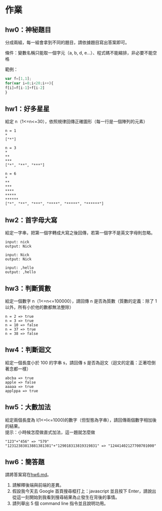 # 作業

## hw0：神秘題目
分成兩組，每一組會拿到不同的題目，請依據題目寫出答案即可。

條件：變數名稱只能取一個字元（a, b, d, e...）、程式碼不能縮排，非必要不能空格

範例：

``` js
var f=[1,1];
for(var i=0;i<20;i++){
f[i]=f[i-1]+f[i-2]
}
```

## hw1：好多星星  
給定 n（1<=n<=30），依照規律回傳正確圖形（每一行是一個陣列的元素）

```
n = 1
*
["*"]

n = 3
*
**
***
["*", "**", "***"]

n = 6
*
**
***
****
*****
******
["*", "**", "***", "****", "*****", "******"]
```

## hw2：首字母大寫
給定一字串，把第一個字轉成大寫之後回傳，若第一個字不是英文字母則忽略。

```
input: nick
output: Nick

input: Nick
output: Nick

input: ,hello
output: ,hello
```

## hw3：判斷質數
給定一個數字 n（1<=n<=100000），請回傳 n 是否為質數（質數的定義：除了 1 以外，所有小於他的數都無法整除）

```
n = 2 => true
n = 3 => true
n = 10 => false
n = 37 => true
n = 38 => false
```

## hw4：判斷迴文
給定一個長度小於 100 的字串 s，請回傳 s 是否為迴文（迴文的定義：正著唸倒著念都一樣）

```
abcba => true
apple => false
aaaaa => true
applppa => true
```

## hw5：大數加法
給定兩個長度為 l(1<=l<=1000)的數字（但型態為字串），請回傳兩個數字相加後的結果。  
提示：小時候怎麼做直式加法，這一題就怎麼做

```
"123"+"456" => "579"
"12312383813881381381"+"129018313819319831" => "12441402127700701000"
```

## hw6：簡答題
請將答案寫在[hw6.md](hw6.md)。

1. 請解釋後端與前端的差異。
2. 假設我今天去 Google 首頁搜尋框打上：javascript 並且按下 Enter，請說出從這一刻開始到我看到搜尋結果為止發生在背後的事情。
3. 請列舉出 5 個 command line 指令並且說明功用。
